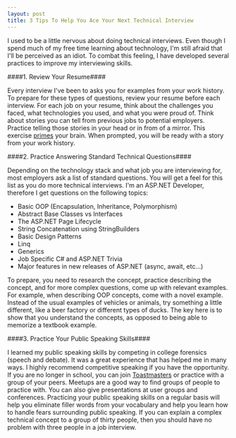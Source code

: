 ```yaml
---
layout: post
title: 3 Tips To Help You Ace Your Next Technical Interview
---
```


I used to be a little nervous about doing technical interviews. Even though I spend much of my free time learning about technology, I'm still afraid that I'll be perceived as an idiot. To combat this feeling, I have developed several practices to improve my interviewing skills.

####1. Review Your Resume####

Every interview I've been to asks you for examples from your work history. To prepare for these types of questions, review your resume before each interview. For each job on your resume, think about the challenges you faced, what technologies you used, and what you were proud of. Think about stories you can tell from previous jobs to potential employers. Practice telling those stories in your head or in from of a mirror. This exercise <a href="http://en.wikipedia.org/wiki/Priming_(psychology)">primes</a> your brain. When prompted, you will be ready with a story from your work history.

####2. Practice Answering Standard Technical Questions####

Depending on the technology stack and what job you are interviewing for, most employers ask a list of standard questions. You will get a feel for this list as you do more technical interviews. I'm an ASP.NET Developer, therefore I get questions on the following topics:

- Basic OOP (Encapsulation, Inheritance, Polymorphism)
- Abstract Base Classes vs Interfaces
- The ASP.NET Page Lifecycle
- String Concatenation using StringBuilders
- Basic Design Patterns
- Linq
- Generics
- Job Specific C# and ASP.NET Trivia
- Major features in new releases of ASP.NET (async, await, etc...)

To prepare, you need to research the concept, practice describing the concept, and for more complex questions, come up with relevant examples. For example, when describing OOP concepts, come with a novel example. Instead of the usual examples of vehicles or animals, try something a little different, like a beer factory or different types of ducks. The key here is to show that you understand the concepts, as opposed to being able to memorize a textbook example.

####3. Practice Your Public Speaking Skills####

I learned my public speaking skills by competing in college forensics (speech and debate). It was a great experience that has helped me in many ways. I highly recommend competitive speaking if you have the opportunity. If you are no longer in school, you can join <a href="http://www.toastmasters.org/">Toastmasters</a> or practice with a group of your peers. Meetups are a good way to find groups of people to practice with. You can also give presentations at user groups and conferences. Practicing your public speaking skills on a regular basis will help you eliminate filler words from your vocabulary and help you learn how to handle fears surrounding public speaking. If you can explain a complex technical concept to a group of thirty people, then you should have no problem with three people in a job interview.


